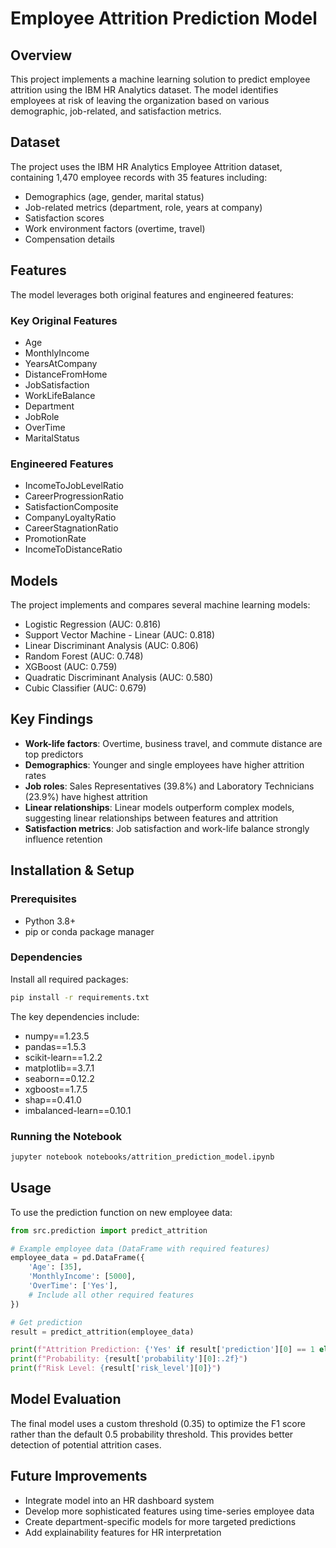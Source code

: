 # Employee Attrition Prediction Model

## Overview
This project implements a machine learning solution to predict employee attrition using the IBM HR Analytics dataset. The model identifies employees at risk of leaving the organization based on various demographic, job-related, and satisfaction metrics.

## Dataset
The project uses the IBM HR Analytics Employee Attrition dataset, containing 1,470 employee records with 35 features including:
- Demographics (age, gender, marital status)
- Job-related metrics (department, role, years at company)
- Satisfaction scores
- Work environment factors (overtime, travel)
- Compensation details

## Features
The model leverages both original features and engineered features:

### Key Original Features
- Age
- MonthlyIncome
- YearsAtCompany
- DistanceFromHome
- JobSatisfaction
- WorkLifeBalance
- Department
- JobRole
- OverTime
- MaritalStatus

### Engineered Features
- IncomeToJobLevelRatio
- CareerProgressionRatio 
- SatisfactionComposite
- CompanyLoyaltyRatio
- CareerStagnationRatio
- PromotionRate
- IncomeToDistanceRatio

## Models
The project implements and compares several machine learning models:
- Logistic Regression (AUC: 0.816)
- Support Vector Machine - Linear (AUC: 0.818)
- Linear Discriminant Analysis (AUC: 0.806)
- Random Forest (AUC: 0.748)
- XGBoost (AUC: 0.759)
- Quadratic Discriminant Analysis (AUC: 0.580)
- Cubic Classifier (AUC: 0.679)

## Key Findings
- **Work-life factors**: Overtime, business travel, and commute distance are top predictors
- **Demographics**: Younger and single employees have higher attrition rates
- **Job roles**: Sales Representatives (39.8%) and Laboratory Technicians (23.9%) have highest attrition
- **Linear relationships**: Linear models outperform complex models, suggesting linear relationships between features and attrition
- **Satisfaction metrics**: Job satisfaction and work-life balance strongly influence retention

## Installation & Setup

### Prerequisites
- Python 3.8+
- pip or conda package manager

### Dependencies
Install all required packages:
```bash
pip install -r requirements.txt
```

The key dependencies include:
- numpy==1.23.5
- pandas==1.5.3
- scikit-learn==1.2.2
- matplotlib==3.7.1
- seaborn==0.12.2
- xgboost==1.7.5
- shap==0.41.0
- imbalanced-learn==0.10.1

### Running the Notebook
```bash
jupyter notebook notebooks/attrition_prediction_model.ipynb
```

## Usage
To use the prediction function on new employee data:

```python
from src.prediction import predict_attrition

# Example employee data (DataFrame with required features)
employee_data = pd.DataFrame({
    'Age': [35], 
    'MonthlyIncome': [5000],
    'OverTime': ['Yes'],
    # Include all other required features
})

# Get prediction
result = predict_attrition(employee_data)

print(f"Attrition Prediction: {'Yes' if result['prediction'][0] == 1 else 'No'}")
print(f"Probability: {result['probability'][0]:.2f}")
print(f"Risk Level: {result['risk_level'][0]}")
```

## Model Evaluation
The final model uses a custom threshold (0.35) to optimize the F1 score rather than the default 0.5 probability threshold. This provides better detection of potential attrition cases.

## Future Improvements
- Integrate model into an HR dashboard system
- Develop more sophisticated features using time-series employee data
- Create department-specific models for more targeted predictions
- Add explainability features for HR interpretation

